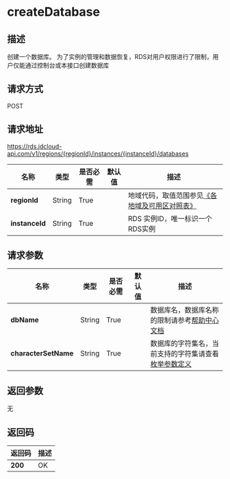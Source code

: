 # createDatabase


## 描述
创建一个数据库。 为了实例的管理和数据恢复，RDS对用户权限进行了限制，用户仅能通过控制台或本接口创建数据库

## 请求方式
POST

## 请求地址
https://rds.jdcloud-api.com/v1/regions/{regionId}/instances/{instanceId}/databases

|名称|类型|是否必需|默认值|描述|
|---|---|---|---|---|
|**regionId**|String|True| |地域代码，取值范围参见[《各地域及可用区对照表》](../Enum-Definitions/Regions-AZ.md)|
|**instanceId**|String|True| |RDS 实例ID，唯一标识一个RDS实例|

## 请求参数
|名称|类型|是否必需|默认值|描述|
|---|---|---|---|---|
|**dbName**|String|True| |数据库名，数据库名称的限制请参考[帮助中心文档](../../../documentation/Database-and-Cache-Service/RDS/Introduction/Restrictions/SQLServer-Restrictions.md)|
|**characterSetName**|String|True| |数据库的字符集名，当前支持的字符集请查看[枚举参数定义](../Enum-Definitions/Enum-Definitions.md)|


## 返回参数
无


## 返回码
|返回码|描述|
|---|---|
|**200**|OK|
